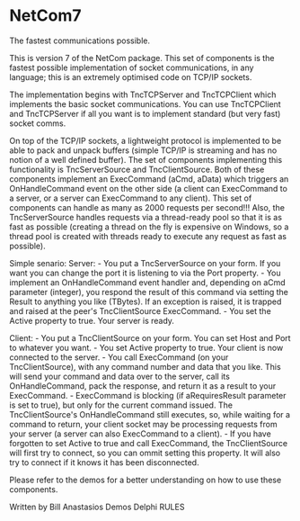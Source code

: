 # NetCom7
The fastest communications possible.

This is version 7 of the NetCom package. 
This set of components is the fastest possible implementation of socket communications, in any language; 
this is an extremely optimised code on TCP/IP sockets. 

The implementation begins with TncTCPServer and TncTCPClient which implements the basic socket communications.
You can use TncTCPClient and TncTCPServer if all you want is to implement standard (but very fast) socket comms.

On top of the TCP/IP sockets, a lightweight protocol is implemented to be able to pack and unpack buffers
(simple TCP/IP is streaming and has no notion of a well defined buffer). The set of components implementing
this functionality is TncServerSource and TncClientSource. Both of these components implement an
ExecCommand (aCmd, aData) which triggers an OnHandleCommand event on the other side (a client can ExecCommand to a server, 
or a server can ExecCommand to any client). This set of components can handle as many as 2000 requests per second!!!
Also, the TncServerSource handles requests via a thread-ready pool so that it is as fast as possible 
(creating a thread on the fly is expensive on Windows, so a thread pool is created with threads ready to execute
any request as fast as possible).

Simple senario:
  Server:
    - You put a TncServerSource on your form. If you want you can change the port it is listening to via the Port property.
    - You implement an OnHandleCommand event handler and, depending on aCmd parameter (integer), you respond the result 
      of this command via setting the Result to anything you like (TBytes). If an exception is raised, it is trapped and
      raised at the peer's TncClientSource ExecCommand.
    - You set the Active property to true. Your server is ready.
    
  Client:
    - You put a TncClientSource on your form. You can set Host and Port to whatever you want. 
    - You set Active property to true. Your client is now connected to the server.
    - You call ExecCommand (on your TncClientSource), with any command number and data that you like.
      This will send your command and data over to the server, call its OnHandleCommand, pack the response, 
      and return it as a result to your ExecCommand. 
    - ExecCommand is blocking (if aRequiresResult parameter is set to true), but only for the current command issued.
      The TncClientSource's OnHandleCommand still executes, so, while waiting for a command to return, your client
      socket may be processing requests from your server (a server can also ExecCommand to a client).
    - If you have forgotten to set Active to true and call ExecCommand, the TncClientSource will first try to connect, 
      so you can ommit setting this property. It will also try to connect if it knows it has been disconnected.
      
Please refer to the demos for a better understanding on how to use these components.

Written by Bill Anastasios Demos
Delphi RULES    
